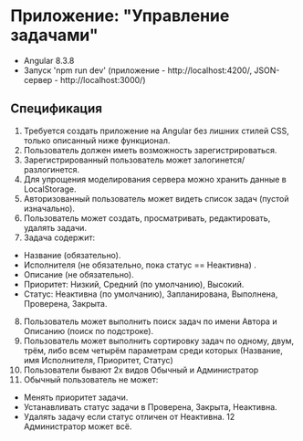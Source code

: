 # Приложение: "Управление задачами"

- Angular 8.3.8
- Запуск 'npm run dev' (приложение - http://localhost:4200/, JSON-сервер - http://localhost:3000/)

## Спецификация

1. Требуется создать приложение на Angular без лишних стилей CSS, только описанный ниже функционал.
2. Пользователь должен иметь возможность зарегистрироваться.
3. Зарегистрированный пользователь может залогинется/разлогинется.
4. Для упрощения моделирования сервера можно хранить данные в LocalStorage.
5. Авторизованный пользователь может видеть список задач (пустой изначально).
6. Пользователь может создать, просматривать, редактировать, удалять задачи.
7. Задача содержит:
- Название (обязательно).
- Исполнителя (не обязательно, пока статус == Неактивна) .
- Описание (не обязательно).
- Приоритет: Низкий, Средний (по умолчанию), Высокий.
- Статус: Неактивна (по умолчанию), Запланирована, Выполнена, Проверена, Закрыта.
8. Пользователь может выполнить поиск задач по имени Автора и Описанию (поиск по подстроке).
9. Пользователь может выполнить сортировку задач по одному, двум, трём, либо всем четырём параметрам среди которых (Название, имя Исполнителя, Приоритет, Статус)
10. Пользователи бывают 2х видов Обычный и Администратор
11. Обычный пользователь не может:
- Менять приоритет задачи.
- Устанавливать статус задачи в Проверена, Закрыта, Неактивна.
- Удалять задачу если статус отличен от Неактивна.
12 Администратор может всё.
